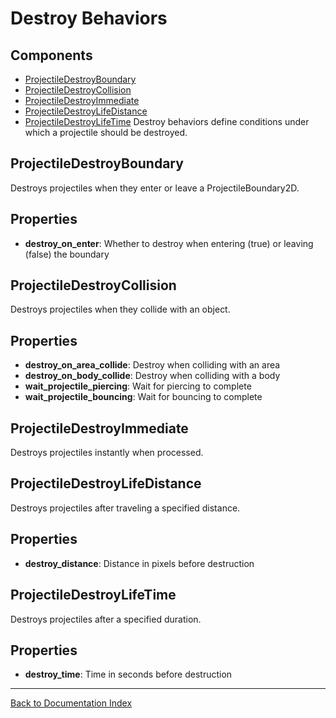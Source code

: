 # Destroy Behaviors
## Components
- [ProjectileDestroyBoundary](#projectiledestroyboundary)
- [ProjectileDestroyCollision](#projectiledestroycollision)
- [ProjectileDestroyImmediate](#projectiledestroyimmediate)
- [ProjectileDestroyLifeDistance](#projectiledestroylifedistance)
- [ProjectileDestroyLifeTime](#projectiledestroylifetime)
Destroy behaviors define conditions under which a projectile should be destroyed.
## ProjectileDestroyBoundary
Destroys projectiles when they enter or leave a ProjectileBoundary2D.
## Properties
- **destroy_on_enter**: Whether to destroy when entering (true) or leaving (false) the boundary
## ProjectileDestroyCollision
Destroys projectiles when they collide with an object.
## Properties
- **destroy_on_area_collide**: Destroy when colliding with an area
- **destroy_on_body_collide**: Destroy when colliding with a body
- **wait_projectile_piercing**: Wait for piercing to complete
- **wait_projectile_bouncing**: Wait for bouncing to complete
## ProjectileDestroyImmediate
Destroys projectiles instantly when processed.
## ProjectileDestroyLifeDistance
Destroys projectiles after traveling a specified distance.
## Properties
- **destroy_distance**: Distance in pixels before destruction
## ProjectileDestroyLifeTime
Destroys projectiles after a specified duration.
## Properties
- **destroy_time**: Time in seconds before destruction
---
[Back to Documentation Index](_sidebar.md)
